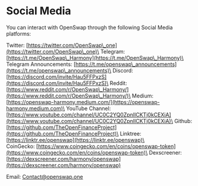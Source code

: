 # Social Media

You can interact with OpenSwap through the following Social Media platforms:

Twitter: [https://twitter.com/OpenSwap\_one](https://twitter.com/OpenSwap\_one)\
Telegram: [https://t.me/OpenSwap\_Harmony](https://t.me/OpenSwap\_Harmony)\
Telegram Announcements: [https://t.me/openswap\_announcements](https://t.me/openswap\_announcements)\
Discord: [https://discord.com/invite/Hau5FFPxzS](https://discord.com/invite/Hau5FFPxzS)\
Reddit: [https://www.reddit.com/r/OpenSwap\_Harmony/](https://www.reddit.com/r/OpenSwap\_Harmony/)\
Medium: [https://openswap-harmony.medium.com/](https://openswap-harmony.medium.com)\
YouTube Channel: [https://www.youtube.com/channel/UC0C2YQ0ZpnIlCKTj0kCEXiA](https://www.youtube.com/channel/UC0C2YQ0ZpnIlCKTj0kCEXiA)\
Github: [https://github.com/TheOpenFinanceProject](https://github.com/TheOpenFinanceProject)\
Linktree: [https://linktr.ee/openswap](https://linktr.ee/openswap)\
\
CoinGecko: [https://www.coingecko.com/en/coins/openswap-token](https://www.coingecko.com/en/coins/openswap-token)\
Dexscreener: [https://dexscreener.com/harmony/openswap](https://dexscreener.com/harmony/openswap)



Email: Contact@openswap.one
